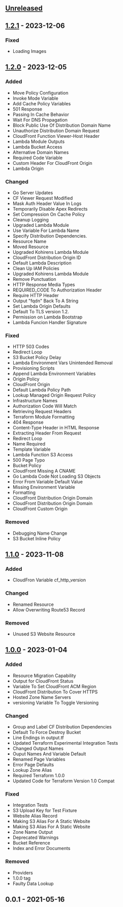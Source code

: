 <a name="unreleased"></a>
## [Unreleased]


<a name="1.2.1"></a>
## [1.2.1] - 2023-12-06
### Fixed
- Loading Images


<a name="1.2.0"></a>
## [1.2.0] - 2023-12-05
### Added
- Move Policy Configuration
- Invoke Mode Variable
- Add Cache Policy Variables
- 501 Response
- Passing In Cache Behavior
- Wait For DNS Propagation
- Block Public Use Of Distribution Domain Name
- Unauthorize Distribution Domain Request
- CloudFront Function Viewer-Host Header
- Lambda Module Outputs
- Lambda Bucket Access
- Alternative Domain Names
- Required Code Variable
- Custom Header For CloudFront Origin
- Lambda Origin

### Changed
- Go Server Updates
- CF Viewer Request Modified
- Mask Auth Header Value In Logs
- Temporarily Disable Apex Redirects
- Set Compression On Cache Policy
- Cleanup Logging
- Upgraded Lambda Module
- Use Variable For Lambda Name
- Specify Distribution Dependencies.
- Resource Name
- Moved Resource
- Upgraded Kohirens Lambda Module
- CloudFront Distribution Origin ID
- Default Lambda Description
- Clean Up IAM Policies
- Upgraded Kohirens Lambda Module
- Remove Punctuation
- HTTP Response Media Types
- REQUIRED_CODE To Authorization Header
- Require HTTP Header
- Output "fqdn" Back To A String
- Set Lambda Origin Defaults
- Default To TLS version 1.2.
- Permission on Lambda Bootstrap
- Lambda Funcion Handler Signature

### Fixed
- HTTP 503 Codes
- Redirect Loop
- S3 Bucket Policy Delay
- Lambda Environment Vars Unintended Removal
- Provisioning Scripts
- Append Lambda Environment Variables
- Origin Policy
- CloudFront Origin
- Default Lambda Policy Path
- Lookup Managed Origin Request Policy
- Infrastructure Names
- Authorization Code Will Match
- Retrieving Request Headers
- Terraform Module Formatting
- 404 Response
- Content-Type Header in HTML Response
- Extracting Header From Request
- Redirect Loop
- Name Required
- Template Variable
- Lambda Function S3 Access
- 500 Page Typo
- Bucket Policy
- CloudFront Missing A CNAME
- Go Lambda Code Not Loading S3 Objects
- Error From Variable Default Value
- Missing Environment Variable
- Formatting
- CloudFront Distribution Origin Domain
- CloudFront Distribution Origin Domain
- CloudFront Custom Origin

### Removed
- Debugging Name Change
- S3 Bucket Inline Policy


<a name="1.1.0"></a>
## [1.1.0] - 2023-11-08
### Added
- CloudFron Variable cf_http_version

### Changed
- Renamed Resource
- Allow Overwriting Route53 Record

### Removed
- Unused S3 Website Resource


<a name="1.0.0"></a>
## [1.0.0] - 2023-01-04
### Added
- Resource Migration Capability
- Output for CloudFront Status
- Variable To Set CloudFront ACM Region
- CloudFront Distribution To Cover HTTPS
- Hosted Zone Name Servers
- versioning Variable To Toggle Versioning

### Changed
- Group and Label CF Distribution Dependencies
- Default To Force Destroy Bucket
- Line Endings in output.tf
- Updated Terraform Experimental Integration Tests
- Changed Output Names
- Ouput Names And Variable Default
- Renamed Page Variables
- Error Page Defaults
- Lookup Zone Alias
- Required Terraform 1.0.0
- Updated Code for Terraform Version 1.0 Compat

### Fixed
- Integration Tests
- S3 Upload Key for Test Fixture
- Website Alias Record
- Making S3 Alias For A Static Website
- Making S3 Alias For A Static Website
- Zone Name Output
- Deprecated Warnings
- Bucket Reference
- Index and Error Documents

### Removed
- Providers
- 1.0.0 tag
- Faulty Data Lookup


<a name="0.0.1"></a>
## 0.0.1 - 2021-05-16

[Unreleased]: https://github.com/kohirens/aws-tf-s3-wesbite.git/compare/1.2.1...HEAD
[1.2.1]: https://github.com/kohirens/aws-tf-s3-wesbite.git/compare/1.2.0...1.2.1
[1.2.0]: https://github.com/kohirens/aws-tf-s3-wesbite.git/compare/1.1.0...1.2.0
[1.1.0]: https://github.com/kohirens/aws-tf-s3-wesbite.git/compare/1.0.0...1.1.0
[1.0.0]: https://github.com/kohirens/aws-tf-s3-wesbite.git/compare/0.0.1...1.0.0
